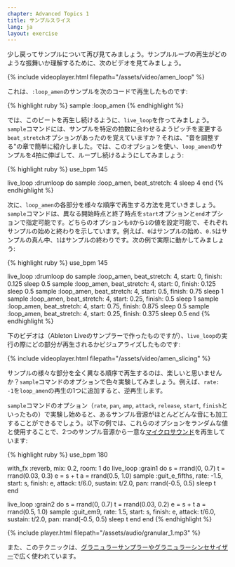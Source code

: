 ```yaml
---
chapter: Advanced Topics 1
title: サンプルスライス
lang: ja
layout: exercise
---
```


少し戻ってサンプルについて再び見てみましょう。サンプルループの再生がどのような振舞いか理解するために、次のビデオを見てみましょう。

{% include videoplayer.html filepath="/assets/video/amen_loop" %}

これは、`:loop_amen`のサンプルを次のコードで再生したものです:

{% highlight ruby %}
sample :loop_amen
{% endhighlight %}

では、このビートを再生し続けるように、`live_loop`を作ってみましょう。`sample`コマンドには、サンプルを特定の拍数に合わせるようピッチを変更する`beat_stretch`オプションがあったのを覚えていますか？それは、"音を調整する"の章で簡単に紹介しました。では、このオプションを使い、`loop_amen`のサンプルを4拍に伸ばして、ループし続けるようにしてみましょう:

{% highlight ruby %}
use_bpm 145

live_loop :drumloop do
  sample :loop_amen, beat_stretch: 4
  sleep 4
end
{% endhighlight %}

次に、`loop_amen`の各部分を様々な順序で再生する方法を見ていきましょう。`sample`コマンドは、異なる開始時点と終了時点を`start`オプションと`end`オプションで指定可能です。どちらのオプションも`0`から`1`の値を設定可能で、それぞれサンプルの始めと終わりを示しています。例えば、`0`はサンプルの始め、`0.5`はサンプルの真ん中、`1`はサンプルの終わりです。次の例で実際に動かしてみましょう:

{% highlight ruby %}
use_bpm 145

live_loop :drumloop do
  sample :loop_amen, beat_stretch: 4, start: 0, finish: 0.125
  sleep 0.5
  sample :loop_amen, beat_stretch: 4, start: 0, finish: 0.125
  sleep 0.5
  sample :loop_amen, beat_stretch: 4, start: 0.5, finish: 0.75
  sleep 1
  sample :loop_amen, beat_stretch: 4, start: 0.25, finish: 0.5
  sleep 1
  sample :loop_amen, beat_stretch: 4, start: 0.75, finish: 0.875
  sleep 0.5
  sample :loop_amen, beat_stretch: 4, start: 0.25, finish: 0.375
  sleep 0.5
end
{% endhighlight %}

下のビデオは（Ableton Liveのサンプラーで作ったものですが）、`live_loop`の実行の際にどの部分が再生されるかビジュアライズしたものです:

{% include videoplayer.html filepath="/assets/video/amen_slicing" %}

サンプルの様々な部分を全く異なる順序で再生するのは、楽しいと思いませんか？`sample`コマンドのオプションで色々実験してみましょう。例えば、`rate: -1`を`loop_amen`の再生の1つに追加すると、逆再生します。

`sample`コマンドのオプション（`rate`, `pan`, `amp`, `attack`, `release`, `start`, `finish`といったもの）で実験し始めると、あるサンプル音源がほとんどどんな音にも加工することができるでしょう。以下の例では、これらのオプションをランダムな値と使用することで、2つのサンプル音源から一意な<a href="https://en.wikipedia.org/wiki/Microsound">マイクロサウンド</a>を再生しています:

{% highlight ruby %}
use_bpm 180

with_fx :reverb, mix: 0.2, room: 1 do
  live_loop :grain1 do
    s = rrand(0, 0.7)
    t = rrand(0.03, 0.3)
    e = s + t
    a = rrand(0.5, 1.0)
    sample :guit_e_fifths, rate: -1.5, start: s, finish: e, attack: t/6.0, sustain: t/2.0, pan: rrand(-0.5, 0.5)
    sleep t
  end

  live_loop :grain2 do
    s = rrand(0, 0.7)
    t = rrand(0.03, 0.2)
    e = s + t
    a = rrand(0.5, 1.0)
    sample :guit_em9, rate: 1.5, start: s, finish: e, attack: t/6.0, sustain: t/2.0, pan: rrand(-0.5, 0.5)
    sleep t
  end
end
{% endhighlight %}

{% include player.html filepath="/assets/audio/granular_1.mp3" %}

また、このテクニックは、<a href="https://en.wikipedia.org/wiki/Granular_synthesis">グラニュラーサンプラーやグラニュラーシンセサイザー</a>で広く使われています。
